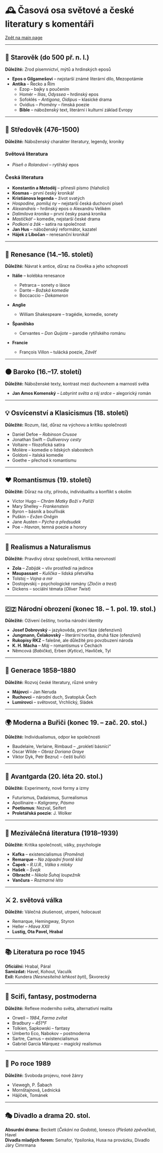 # 🕰️ Časová osa světové a české literatury s komentáři

[Zpět na main page](./README.md)

---

## 🏺 Starověk (do 500 př. n. l.)
**Důležité:** Zrod písemnictví, mýtů a hrdinských eposů

- **Epos o Gilgamešovi** – nejstarší známé literární dílo, Mezopotámie
- **Antika** – Řecko a Řím
  - Ezop – bajky s poučením
  - Homér – *Ilias*, *Odyssea* – hrdinský epos
  - Sofoklés – *Antigona*, *Oidipus* – klasické drama
  - Ovidius – *Proměny* – římská poezie
  - **Bible** – náboženský text, literární i kulturní základ Evropy

---

## 🏰 Středověk (476–1500)
**Důležité:** Náboženský charakter literatury, legendy, kroniky

### Světová literatura
- *Píseň o Rolandovi* – rytířský epos

### Česká literatura
- **Konstantin a Metoděj** – přinesli písmo (hlaholici)
- **Kosmas** – první český kronikář
- **Kristiánova legenda** – život svatých
- *Hospodine, pomiluj ny* – nejstarší česká duchovní píseň
- *Alexandreis* – hrdinský epos o Alexandru Velikém
- *Dalimilova kronika* – první česky psaná kronika
- *Mastičkář* – komedie, nejstarší české drama
- *Podkoní a žák* – satira na společnost
- **Jan Hus** – náboženský reformátor, kazatel
- **Hájek z Libočan** – renesanční kronikář

---

## 🌸 Renesance (14.–16. století)
**Důležité:** Návrat k antice, důraz na člověka a jeho schopnosti

- **Itálie** – kolébka renesance
  - Petrarca – sonety o lásce
  - Dante – *Božská komedie*
  - Boccaccio – *Dekameron*

- **Anglie**
  - William Shakespeare – tragédie, komedie, sonety

- **Španělsko**
  - Cervantes – *Don Quijote* – parodie rytířského románu

- **Francie**
  - François Villon – tulácká poezie, *Závěť*

---

## 🌑 Baroko (16.–17. století)
**Důležité:** Náboženské texty, kontrast mezi duchovnem a marností světa

- **Jan Amos Komenský** – *Labyrint světa a ráj srdce* – alegorický román

---

## 💡 Osvícenství a Klasicismus (18. století)
**Důležité:** Rozum, řád, důraz na výchovu a kritiku společnosti

- Daniel Defoe – *Robinson Crusoe*
- Jonathan Swift – *Gulliverovy cesty*
- Voltaire – filozofická satira
- Molière – komedie o lidských slabostech
- Goldoni – italská komedie
- Goethe – přechod k romantismu

---

## ❤️ Romantismus (19. století)
**Důležité:** Důraz na city, přírodu, individualitu a konflikt s okolím

- Victor Hugo – *Chrám Matky Boží v Paříži*
- Mary Shelley – *Frankenstein*
- Byron – básník a bouřlivák
- Puškin – *Evžen Oněgin*
- Jane Austen – *Pýcha a předsudek*
- Poe – *Havran*, temná poezie a horory

---

## 🧭 Realismus a Naturalismus
**Důležité:** Pravdivý obraz společnosti, kritika nerovností

- **Zola** – *Zabiják* – vliv prostředí na jedince
- **Maupassant** – *Kulička* – lidská přetvářka
- Tolstoj – *Vojna a mír*
- Dostojevskij – psychologické romány (*Zločin a trest*)
- Dickens – sociální témata (*Oliver Twist*)

---

## 🇨🇿 Národní obrození (konec 18. – 1. pol. 19. stol.)
**Důležité:** Oživení češtiny, tvorba národní identity

- **Josef Dobrovský** – jazykověda, první fáze (defenzivní)
- **Jungmann, Čelakovský** – literární tvorba, druhá fáze (ofenzivní)
- **Rukopisy RKZ** – falešné, ale důležité pro povzbuzení národa
- **K. H. Mácha** – *Máj* – romantismus v Čechách
- Němcová (*Babička*), Erben (*Kytice*), Havlíček, Tyl

---

## 📝 Generace 1858–1880
**Důležité:** Rozvoj české literatury, různé směry

- **Májovci** – Jan Neruda
- **Ruchovci** – národní duch, Svatopluk Čech
- **Lumírovci** – světovost, Vrchlický, Sládek

---

## 🌍 Moderna a Buřiči (konec 19. – zač. 20. stol.)
**Důležité:** Individualismus, odpor ke společnosti

- Baudelaire, Verlaine, Rimbaud – „prokletí básníci“
- Oscar Wilde – *Obraz Doriana Graye*
- Viktor Dyk, Petr Bezruč – čeští buřiči

---

## 🎨 Avantgarda (20. léta 20. stol.)
**Důležité:** Experimenty, nové formy a izmy

- Futurismus, Dadaismus, Surrealismus
- Apollinaire – *Kaligramy*, *Pásmo*
- **Poetismus**: Nezval, Seifert
- **Proletářská poezie**: J. Wolker

---

## 📖 Meziválečná literatura (1918–1939)
**Důležité:** Kritika společnosti, války, psychologie

- **Kafka** – existencialismus (*Proměna*)
- **Remarque** – *Na západní frontě klid*
- **Čapek** – *R.U.R.*, *Válka s mloky*
- **Hašek** – *Švejk*
- **Olbracht** – *Nikola Šuhaj loupežník*
- **Vančura** – *Rozmarné léto*

---

## ⚔ 2. světová válka
**Důležité:** Válečná zkušenost, utrpení, holocaust

- Remarque, Hemingway, Styron
- Heller – *Hlava XXII*
- **Lustig, Ota Pavel, Hrabal**

---

## 📚 Literatura po roce 1945
**Oficiální:** Hrabal, Páral  
**Samizdat:** Havel, Kohout, Vaculík  
**Exil:** Kundera (*Nesnesitelná lehkost bytí*), Škvorecký

---

## 🔬 Scifi, fantasy, postmoderna
**Důležité:** Reflexe moderního světa, alternativní realita

- Orwell – *1984*, *Farma zvířat*
- Bradbury – *451°F*
- Tolkien, Sapkowski – fantasy
- Umberto Eco, Nabokov – postmoderna
- Sartre, Camus – existencialismus
- Gabriel García Márquez – magický realismus

---

## 📅 Po roce 1989
**Důležité:** Svoboda projevu, nové žánry

- Viewegh, P. Šabach
- Mornštajnová, Lednická
- Hájíček, Tománek

---

## 🎭 Divadlo a drama 20. stol.
**Absurdní drama:** Beckett (*Čekání na Godota*), Ionesco (*Plešatá zpěvačka*), Havel  
**Divadla mladých forem:** Semafor, Ypsilonka, Husa na provázku, Divadlo Járy Cimrmana
